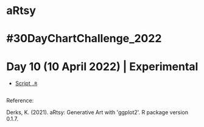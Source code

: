 # aRtsy

# #30DayChartChallenge_2022

# Day 10 (10 April 2022) | Experimental



- [Script `.R`]()

<img src="">

Reference:

Derks, K. (2021). aRtsy: Generative Art with 'ggplot2'. R package version 0.1.7.
